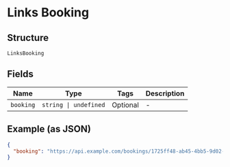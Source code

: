 
# Links Booking

## Structure

`LinksBooking`

## Fields

| Name | Type | Tags | Description |
|  --- | --- | --- | --- |
| `booking` | `string \| undefined` | Optional | - |

## Example (as JSON)

```json
{
  "booking": "https://api.example.com/bookings/1725ff48-ab45-4bb5-9d02-88745177dedb"
}
```


